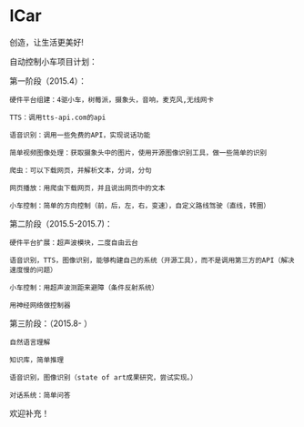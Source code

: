 # ICar
创造，让生活更美好!

自动控制小车项目计划：

第一阶段（2015.4）：

	硬件平台组建：4驱小车，树莓派，摄象头，音响，麦克风,无线网卡
	
	TTS：调用tts-api.com的api
	
	语音识别：调用一些免费的API，实现说话功能
	
	简单视频图像处理：获取摄象头中的图片，使用开源图像识别工具，做一些简单的识别
	
	爬虫：可以下载网页，并解析文本，分词，分句
	
	网页播放：用爬虫下载网页，并且说出网页中的文本
	
	小车控制：简单的方向控制（前，后，左，右，变速），自定义路线驾驶（直线，转圈）
	

第二阶段（2015.5-2015.7)：

	硬件平台扩展：超声波模块，二度自由云台
	
	语音识别，TTS，图像识别，能够构建自己的系统（开源工具），而不是调用第三方的API（解决速度慢的问题）
	
	小车控制：用超声波测距来避障（条件反射系统）
	
	用神经网络做控制器
	

第三阶段：（2015.8- ）

	自然语言理解
	
	知识库，简单推理
	
	语音识别，图像识别（state of art成果研究，尝试实现。）
	
	对话系统：简单问答
	

欢迎补充！
